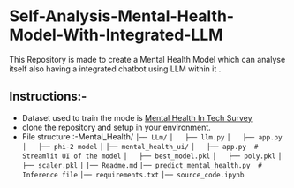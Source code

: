 # Self-Analysis-Mental-Health-Model-With-Integrated-LLM

This Repository is made to create a Mental Health Model which can analyse itself also having a integrated chatbot using LLM within it .

## Instructions:-

- Dataset used to train the mode is [Mental Health In Tech Survey](https://www.kaggle.com/datasets/osmi/mental-health-in-tech-survey)
- clone the repository and setup in your environment.
- File structure :-Mental_Health/
`│── LLm/`
`│   ├── llm.py`
`│   ├── app.py`
`│   ├── phi-2 model`
`│`
`│── mental_health_ui/`
`│   ├── app.py  # Streamlit UI of the model`
`│   ├── best_model.pkl`
`│   ├── poly.pkl`
`│   ├── scaler.pkl`
`│`
`│── Readme.md`
`│── predict_mental_health.py  # Inference file`
`│── requirements.txt`
`│── source_code.ipynb`

